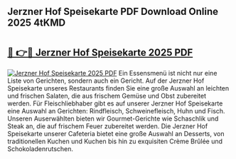 ## Jerzner Hof Speisekarte PDF Download Online 2025 4tKMD

# <h2><a href="http://gc8vos.nevu.top/?p=Jerzner+Hof+Speisekarte">🔗 👉🔴 Jerzner Hof Speisekarte 2025 PDF</a></h2>

[![Jerzner Hof Speisekarte 2025 PDF](https://i.imgur.com/dBaPXMq.png)](http://gc8vos.nevu.top/?p=Jerzner+Hof+Speisekarte)
Ein Essensmenü ist nicht nur eine Liste von Gerichten, sondern auch ein Gericht. Auf der Jerzner Hof Speisekarte unseres Restaurants finden Sie eine große Auswahl an leichten und frischen Salaten, die aus frischem Gemüse und Obst zubereitet werden. Für Fleischliebhaber gibt es auf unserer Jerzner Hof Speisekarte eine Auswahl an Gerichten: Rindfleisch, Schweinefleisch, Huhn und Fisch. Unseren Auserwählten bieten wir Gourmet-Gerichte wie Schaschlik und Steak an, die auf frischem Feuer zubereitet werden. Die Jerzner Hof Speisekarte unserer Cafeteria bietet eine große Auswahl an Desserts, von traditionellen Kuchen und Kuchen bis hin zu exquisiten Crème Brûlée und Schokoladenrutschen.
